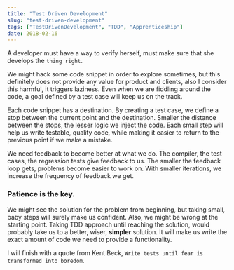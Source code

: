 ```yaml
---
title: "Test Driven Development"
slug: "test-driven-development"
tags: ["TestDrivenDevelopment", "TDD", "Apprenticeship"]
date: 2018-02-16
---
```


A developer must have a way to verify herself, must make sure that she develops the `thing right`.

We might hack some code snippet in order to explore sometimes, but this definitely does not provide any value for product and clients, also I consider this harmful, it triggers laziness. Even when we are fiddling around the code, a goal defined by a test case will keep us on the track.

Each code snippet has a destination. By creating a test case, we define a stop between the current point and the destination. Smaller the distance between the stops, the lesser logic we inject the code. Each small step will help us write testable, quality code, while making it easier to return to the previous point if we make a mistake.

We need feedback to become better at what we do. The compiler, the test cases, the regression tests give feedback to us. The smaller the feedback loop gets, problems become easier to work on. With smaller iterations, we increase the frequency of feedback we get.

### Patience is the key.

We might see the solution for the problem from beginning, but taking small, baby steps will surely make us confident. Also, we might be wrong at the starting point. Taking TDD approach until reaching the solution, would probably take us to a better, wiser, **simpler** solution. It will make us write the exact amount of code we need to provide a functionality.

I will finish with a quote from Kent Beck, `Write tests until fear is transformed into boredom`.